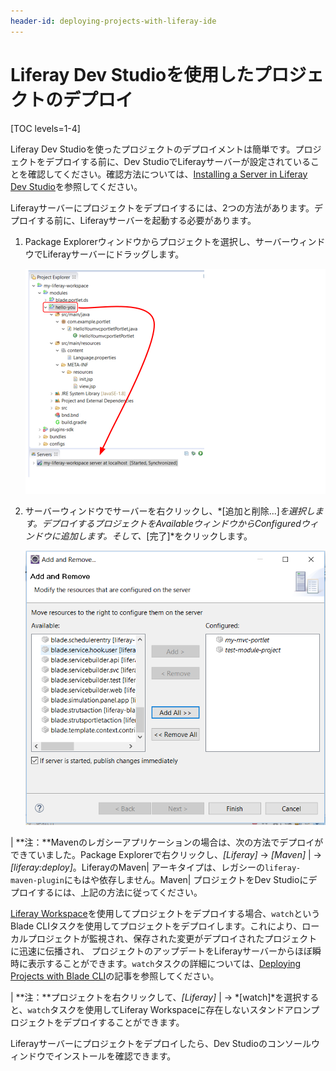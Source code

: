 ```yaml
---
header-id: deploying-projects-with-liferay-ide
---
```


# Liferay Dev Studioを使用したプロジェクトのデプロイ

[TOC levels=1-4]

Liferay Dev Studioを使ったプロジェクトのデプロイメントは簡単です。プロジェクトをデプロイする前に、Dev StudioでLiferayサーバーが設定されていることを確認してください。確認方法については、[Installing a Server in Liferay Dev Studio](/docs/7-1/tutorials/-/knowledge_base/t/installing-a-server-in-liferay-ide)を参照してください。

Liferayサーバーにプロジェクトをデプロイするには、2つの方法があります。デプロイする前に、Liferayサーバーを起動する必要があります。

1. Package Explorerウィンドウからプロジェクトを選択し、サーバーウィンドウでLiferayサーバーにドラッグします。

   ![図1：ドラッグアンドドロップを使用して、プロジェクトを@product@にデプロイできます。](../../../images/starting-module-dev-drag-module.png)

2. サーバーウィンドウでサーバーを右クリックし、*[追加と削除...]*を選択します。デプロイするプロジェクトをAvailableウィンドウからConfiguredウィンドウに追加します。そして、*[完了]*をクリックします。

   ![図2：このデプロイメントの方法を使用すると、複数のプロジェクトをデプロイする時に便利です。](../../../images/add-and-remove-ide.png)

| **注：**Mavenのレガシーアプリケーションの場合は、次の方法でデプロイができていました。Package Explorerで右クリックし、*[Liferay]* → *[Maven]* | → *[liferay:deploy]*。LiferayのMaven| アーキタイプは、レガシーの`liferay-maven-plugin`にもはや依存しません。Maven| プロジェクトをDev Studioにデプロイするには、上記の方法に従ってください。

[Liferay Workspace](/docs/7-1/tutorials/-/knowledge_base/t/liferay-workspace)を使用してプロジェクトをデプロイする場合、`watch`というBlade CLIタスクを使用してプロジェクトをデプロイします。これにより、ローカルプロジェクトが監視され、保存された変更がデプロイされたプロジェクトに迅速に伝播され、
プロジェクトのアップデートをLiferayサーバーからほぼ瞬時に表示することができます。`watch`タスクの詳細については、[Deploying Projects with Blade CLI](/docs/7-1/tutorials/-/knowledge_base/t/deploying-projects-with-blade-cli)の記事を参照してください。

| **注：**プロジェクトを右クリックして、*[Liferay]* | → *[watch]*を選択すると、`watch`タスクを使用してLiferay Workspaceに存在しないスタンドアロンプロジェクトをデプロイすることができます。

 Liferayサーバーにプロジェクトをデプロイしたら、Dev Studioのコンソールウィンドウでインストールを確認できます。
